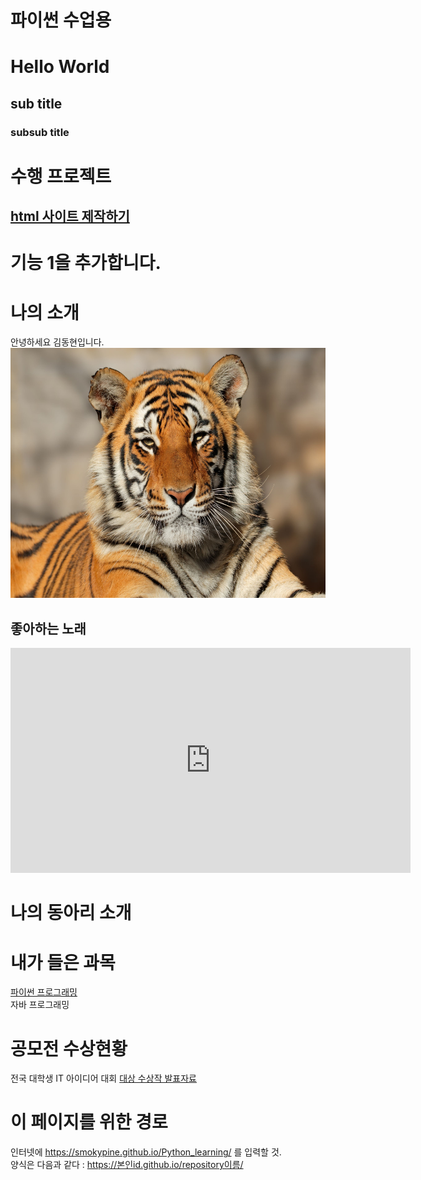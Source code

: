 # 파이썬 수업용
# Hello World
## sub title
### subsub title

# 수행 프로젝트
## [html 사이트 제작하기](https://smokypine.github.io/smokypine.github.io/)

# 기능 1을 추가합니다.

# 나의 소개
안녕하세요 김동현입니다. <br>
<img src = "tiger.jpg" width="600" height ="400" /> <br>

## 좋아하는 노래
<iframe width="640" height="360" src="https://www.youtube.com/embed/Z7fJi6YNT8A" title="[한글자막] 원피스 필름 레드 스페셜 ost - 빙크스의 술 / Ado" frameborder="0" allow="accelerometer; autoplay; clipboard-write; encrypted-media; gyroscope; picture-in-picture; web-share" allowfullscreen></iframe>

# 나의 동아리 소개

# 내가 들은 과목
[파이썬 프로그래밍](https://www.python.org/) <br>
자바 프로그래밍 <br>

# 공모전 수상현황
전국 대학생 IT 아이디어 대회
[대상 수상작 발표자료](/presentation.pdf) <br>

# 이 페이지를 위한 경로
인터넷에 https://smokypine.github.io/Python_learning/ 를 입력할 것. <br>
양식은 다음과 같다 : https://본인id.github.io/repository이름/
